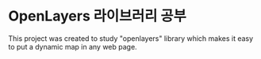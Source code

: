 # OpenLayers 라이브러리 공부

This project was created to study "openlayers" library which makes it easy to put a dynamic map in any web page.
